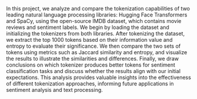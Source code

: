 In this project, we analyze and compare the tokenization capabilities of two leading natural language processing libraries: Hugging Face Transformers and SpaCy, using the open-source IMDB dataset, which contains movie reviews and sentiment labels. We begin by loading the dataset and initializing the tokenizers from both libraries. After tokenizing the dataset, we extract the top 1000 tokens based on their information value and entropy to evaluate their significance. We then compare the two sets of tokens using metrics such as Jaccard similarity and entropy, and visualize the results to illustrate the similarities and differences. Finally, we draw conclusions on which tokenizer produces better tokens for sentiment classification tasks and discuss whether the results align with our initial expectations. This analysis provides valuable insights into the effectiveness of different tokenization approaches, informing future applications in sentiment analysis and text processing.
